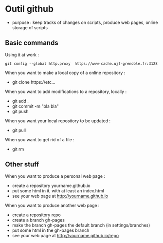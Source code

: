 # Outil github #

* purpose : keep tracks of changes on scripts, produce web pages, online storage of scripts

## Basic commands ##

Using it at work :

    git config --global http.proxy  https://www-cache.ujf-grenoble.fr:3128

When you want to make a local copy of a online repository :
 * git clone https://etc...

When you want to add modifications to a repository, locally :
 * git add .
 * git commit -m "bla bla"
 * git push
 
When you want your local repository to be updated :
 * git pull

When you want to get rid of a file :
 * git rm
 
## Other stuff ##

When you want to produce a personal web page :
 * create a repository yourname.github.io
 * put some html in it, with at least an index.html
 * see your web page at http://yourname.github.io
 
When you want to produce another web page :
 * create a repository repo
 * create a branch gh-pages
 * make the branch gh-pages the default branch (in settings/branches)
 * put some html in the gh-pages branch
 * see your web page at http://yourname.github.io/repo
